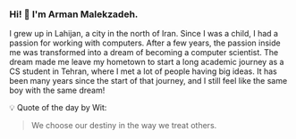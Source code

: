 ### Hi! 👋 I'm Arman Malekzadeh.

I grew up in Lahijan, a city in the north of Iran. Since I was a child, I had a passion for working with computers. After a few years, the passion inside me was transformed into a dream of becoming a computer scientist. The dream made me leave my hometown to start a long academic journey as a CS student in Tehran, where I met a lot of people having big ideas. It has been many years since the start of that journey, and I still feel like the same boy with the same dream!


💡 Quote of the day by Wit: 
>We choose our destiny in the way we treat others.
